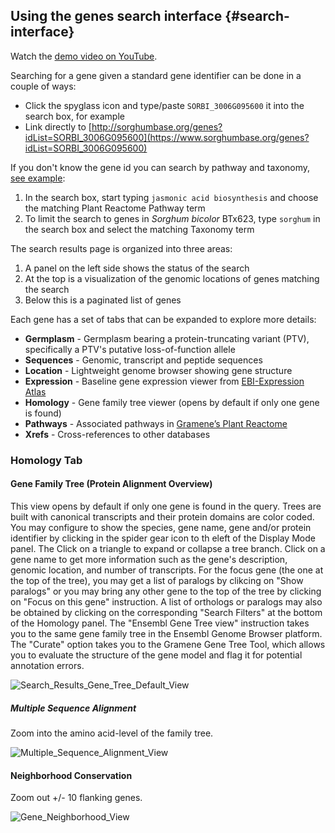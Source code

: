 ## Using the genes search interface {#search-interface}

Watch the [demo video on YouTube](https://www.youtube.com/watch?v=nnAEnA9qTMY&t=2s).

Searching for a gene given a standard gene identifier can be done in a couple of ways:
- Click the spyglass icon and type/paste `SORBI_3006G095600` it into the search box, for example
- Link directly to [http://sorghumbase.org/genes?idList=SORBI_3006G095600](https://www.sorghumbase.org/genes?idList=SORBI_3006G095600)

If you don't know the gene id you can search by pathway and taxonomy, [see example](https://www.sorghumbase.org/genes?filters={%22status%22:%22init%22,%22operation%22:%22AND%22,%22negate%22:false,%22marked%22:false,%22leftIdx%22:0,%22rightIdx%22:5,%22children%22:[{%22fq_field%22:%22pathways__ancestors%22,%22fq_value%22:%221119332%22,%22name%22:%22Jasmonic%20acid%20biosynthesis%22,%22category%22:%22Plant%20Reactome%20Pathway%22,%22leftIdx%22:1,%22rightIdx%22:2,%22negate%22:false,%22showMenu%22:false,%22marked%22:false},{%22fq_field%22:%22taxonomy__ancestors%22,%22fq_value%22:%224558%22,%22name%22:%22Sorghum%20BTx623%22,%22category%22:%22Taxonomy%22,%22leftIdx%22:3,%22rightIdx%22:4,%22negate%22:false,%22showMenu%22:false,%22marked%22:true}],%22showMarked%22:true,%22showMenu%22:false,%22moveCopyMode%22:%22%22,%22searchOffset%22:0,%22rows%22:20}&genomes=):

1. In the search box, start typing `jasmonic acid biosynthesis` and choose the matching Plant Reactome Pathway term
2. To limit the search to genes in *Sorghum bicolor* BTx623, type `sorghum` in the search box and select the matching Taxonomy term

The search results page is organized into three areas:

1. A panel on the left side shows the status of the search
2. At the top is a visualization of the genomic locations of genes matching the search
3. Below this is a paginated list of genes

Each gene has a set of tabs that can be expanded to explore more details:

- **Germplasm** - Germplasm bearing a protein-truncating variant (PTV), specifically a PTV's putative loss-of-function allele
- **Sequences** - Genomic, transcript and peptide sequences
- **Location** - Lightweight genome browser showing gene structure
- **Expression** - Baseline gene expression viewer from [EBI-Expression Atlas](https://www.ebi.ac.uk/gxa)
- **Homology** - Gene family tree viewer (opens by default if only one gene is found)
- **Pathways** - Associated pathways in [Gramene’s Plant Reactome](https://plantreactome.gramene.org)
- **Xrefs** - Cross-references to other databases


### Homology Tab

#### Gene Family Tree (Protein Alignment Overview)

This view opens by default if only one gene is found in the query. Trees are built with canonical transcripts and their protein domains are color coded. You may configure to show the species, gene name, gene and/or protein identifier by clicking in the spider gear icon to th eleft of the Display Mode panel. The Click on a triangle to expand or collapse a tree branch. Click on a gene name to get more information such as the gene's description, genomic location, and number of transcripts. For the focus gene (the one at the top of the tree), you may get a list of paralogs by clikcing on "Show paralogs" or you may bring any other gene to the top of the tree by clicking on "Focus on this gene" instruction. A list of orthologs or paralogs may also be obtained by clicking on the corresponding "Search Filters" at the bottom of the Homology panel. The "Ensembl Gene Tree view" instruction takes you to the same gene family tree in the Ensembl Genome Browser platform. The "Curate" option takes you to the Gramene Gene Tree Tool, which allows you to evaluate the structure of the gene model and flag it for potential annotation errors.

![Search_Results_Gene_Tree_Default_View](images/default_search_tree.png)


##### Multiple Sequence Alignment

Zoom into the amino acid-level of the family tree.

![Multiple_Sequence_Alignment_View](images/aa_alignment_search.png)

 
#### Neighborhood Conservation

Zoom out +/- 10 flanking genes.

![Gene_Neighborhood_View](images/gene_neighborhood_search.png)
